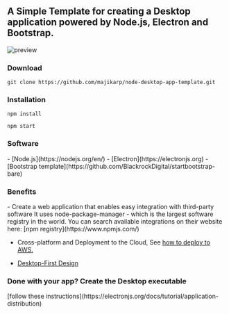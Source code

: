 <h2>A Simple Template for creating a Desktop application powered by Node.js, Electron and Bootstrap.</h2>

![preview](https://github.com/majikarp/node-desktop-app-template/blob/master/preview.JPG)

<h3>Download</h3>

```
git clone https://github.com/majikarp/node-desktop-app-template.git
```

<h3>Installation</h3>

```
npm install
```

```
npm start
```

<h3>Software</h3>
- [Node.js](https://nodejs.org/en/)
- [Electron](https://electronjs.org)
- [Bootstrap template](https://github.com/BlackrockDigital/startbootstrap-bare)

<h3>Benefits</h3>
- Create a web application that enables easy integration with third-party software
It uses node-package-manager - which is the largest software registry in the world.
You can search available integrations on their website here: [npm registry](https://www.npmjs.com/)

- Cross-platform and Deployment to the Cloud, See [how to deploy to AWS.](https://aws.amazon.com/getting-started/projects/deploy-nodejs-web-app/)

- [Desktop-First Design](https://designmodo.com/desktop-first-design-responsive/)

<h3>Done with your app? Create the Desktop executable</h3>
[follow these instructions](https://electronjs.org/docs/tutorial/application-distribution)
